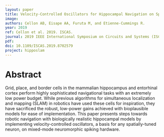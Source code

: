 ```yaml
---
layout: paper
title: Velocity-Controlled Oscillators for Hippocampal Navigation on Spiking Neuromorphic Hardware
image: 
authors: Cellon AB, Eisape AA, Furuta M, and Etienne-Cummings R.
year: 2019
ref: Cellon et al. 2019. ISCAS.
journal: 2019 IEEE International Symposium on Circuits and Systems (ISCAS)
pdf:
doi: 10.1109/ISCAS.2019.8702579
project: hipposlam
---
```


# Abstract
Grid, place, and border cells in the mammalian hippocampus and entorhinal cortex perform highly sophisticated navigational tasks with an extremely low power budget. While previous algorithms for simultaneous localization and mapping (SLAM) in robotics have used these cells for inspiration, they have sacrificed the robust, low-power gains achieved with bioplausible models for ease of implementation. This paper presents steps towards robotic navigation with biologically realistic hippocampal models by implementing velocity-controlled oscillators, a basis for any spatially-tuned neuron, on mixed-mode neuromorphic spiking hardware.

